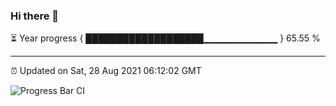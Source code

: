 ### Hi there 👋

⏳ Year progress { ███████████████████▁▁▁▁▁▁▁▁▁▁▁ } 65.55 %

---

⏰ Updated on Sat, 28 Aug 2021 06:12:02 GMT

![Progress Bar CI](https://github.com/liununu/liununu/workflows/Progress%20Bar%20CI/badge.svg)
